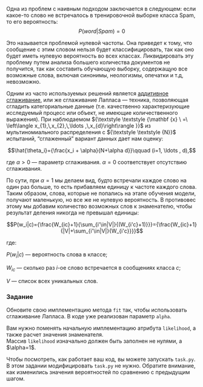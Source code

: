 Одна из проблем с наивным подходом заключается в следующем: если какое-то слово не встречалось 
в тренировочной выборке класса Spam, то его вероятность:
$$P(word|Spam)=0$$

Это называется проблемой нулевой частоты. Она приведет к тому, что сообщение с этим словом 
нельзя будет классифицировать, так как оно будет иметь нулевую вероятность во всех классах. 
Ликвидировать эту проблему путем анализа большего количества документов не получится, так 
как составить обучающую выборку, содержащую все возможные слова, включая синонимы, неологизмы, 
опечатки и т.д, невозможно.

Одним из часто используемых решений является [аддитивное сглаживание](https://en.wikipedia.org/wiki/Laplace_smoothing), или же сглаживание 
Лапласа&nbsp;— техника, позволяющая сгладить категориальные данные (т.е. качественно 
характеризующие исследуемый процесс или объект, не имеющие количественного выражения). При 
наблюдаемом ${\textstyle \textstyle {\mathbf {x} \ =\ \left\langle x_{1},\,x_{2},\,\ldots ,\,x_{d}\right\rangle }}$ 
из мультиномиального распределения с ${\textstyle \textstyle {N}}$ 
испытаний, “сглаженный” вариант данных дает нам оценку:


$$\hat{\theta_i}={\frac{x_i + \alpha}{N+\alpha d}}\qquad (i=1, \ldots , d),$$


где $α > 0$ — параметр сглаживания. $α = 0$ соответствует отсутствию сглаживания.

По сути, при $α = 1$ мы делаем вид, будто встречали каждое слово на один раз больше, то есть 
прибавляем единицу к частоте каждого слова. Таким образом, слова, которые не попались на этапе 
обучения модели, получают маленькую, но все же не нулевую вероятность. В противовес этому мы 
добавим количество возможных слов к знаменателю, чтобы результат деления никогда не превышал единицы:

$$P(w_i|c)={\frac{W_{ic}+1}{\sum_{i'\in|V|}{(W_{i'c}+1)}}}={\frac{W_{ic}+1}{|V|+\sum_{i'\in|V|}{W_{i'c}}}}$$

где: 

$P(w_i|c)$ — вероятность слова в классе;

$W_{ic}$ — сколько раз $i$-ое слово встречается в сообщениях класса $c$;

$V$ — список всех уникальных слов.


### Задание
Обновите свою имплементацию метода `fit` так, чтобы использовать сглаживание Лапласа.
В коде уже реализован параметр `alpha`.

<div class="hint">
Вам нужно поменять начальную имплементацию атрибута <code>likelihood</code>, а также расчет 
значения знаменателя. </div>

<div class="hint">
Массив <code>likelihood</code> изначально должен быть заполнен не нулями, а $\alpha=1$. </div>

Чтобы посмотреть, как работает ваш код, вы можете запускать `task.py`.
В этом задании модифицировать `task.py` не нужно. Обратите внимание, как изменились значения 
вероятностей по сравнению с предыдущим шагом.
